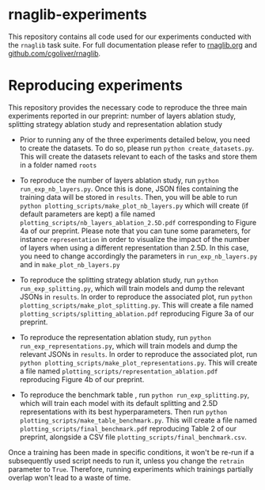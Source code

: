 # rnaglib-experiments

This repository contains all code used for our experiments conducted with the `rnaglib` task suite. For full documentation please refer to [rnaglib.org](rnaglib.org) and [github.com/cgoliver/rnaglib](github.com/cgoliver/rnaglib).

# Reproducing experiments

This repository provides the necessary code to reproduce the three main experiments reported in our preprint: number of layers ablation study, splitting strategy ablation study and representation ablation study

* Prior to running any of the three experiments detailed below, you need to create the datasets. To do so, please run `python create_datasets.py`. This will create the datasets relevant to each of the tasks and store them in a folder named `roots`

* To reproduce the number of layers ablation study, run `python run_exp_nb_layers.py`. Once this is done, JSON files containing the training data will be stored in `results`. Then, you will be able to run `python plotting_scripts/make_plot_nb_layers.py` which will create (if default parameters are kept) a file named `plotting_scripts/nb_layers_ablation_2.5D.pdf` corresponding to Figure 4a of our preprint. Please note that you can tune some parameters, for instance `representation` in order to visualize the impact of the number of layers when using a different representation than 2.5D. In this case, you need to change accordingly the parameters in `run_exp_nb_layers.py` and in `make_plot_nb_layers.py`

* To reproduce the splitting strategy ablation study, run `python run_exp_splitting.py`, which will train models and dump the relevant JSONs in `results`. In order to reproduce the associated plot, run `python plotting_scripts/make_plot_splitting.py`. This will create a file named `plotting_scripts/splitting_ablation.pdf` reproducing Figure 3a of our preprint.

* To reproduce the representation ablation study, run `python run_exp_representations.py`, which will train models and dump the relevant JSONs in `results`. In order to reproduce the associated plot, run `python plotting_scripts/make_plot_representations.py`. This will create a file named `plotting_scripts/representation_ablation.pdf` reproducing Figure 4b of our preprint.

* To reproduce the benchmark table , run `python run_exp_splitting.py`, which will train each model with its default splitting and 2.5D representations with its best hyperparameters. Then run `python plotting_scripts/make_table_benchmark.py`. This will create a file named `plotting_scripts/final_benchmark.pdf` reproducing Table 2 of our preprint, alongside a CSV file `plotting_scripts/final_benchmark.csv`.

Once a training has been made in specific conditions, it won't be re-run if a subsequently used script needs to run it, unless you change the `retrain` parameter to `True`. Therefore, running experiments which trainings partially overlap won't lead to a waste of time.